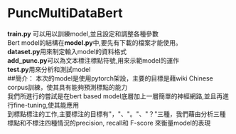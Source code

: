 # PuncMultiDataBert
**train.py** 可以用以訓練model,並且設定和調整各種參數<br>
Bert model的結構在**model.py**中,要先有下載的檔案才能使用。<br>
**dataset.py**用來制定輸入model的資料格式<br>
**add_punc.py**可以為文本標注標點符號,用來示範model的運作<br>
**test.py**用來分析和測試model<br>
##簡介：
本次的model是使用pytorch架設，主要的目標是藉wiki Chinese corpus訓練，使其具有能夠預測標點的能力<br>
我們所進行的嘗試是在bert based model底層加上一層簡單的神經網路,並且再進行fine-tuning,使其能應用<br>
到標點標注的工作,主要標注的目標有"，"、"。"、"？"三種，我們藉由分析三種標點和不標注四種情況的precision,
recall和 F-score 來衡量model的表現<br>
